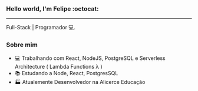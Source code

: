 <!-- <img align="right" width="400" height="400" src="https://hum-systems.com/site/templates/images/jobs/software-developer-2.png"> -->


### Hello world, I'm Felipe :octocat:
---
Full-Stack | Programador 💻.

### Sobre mim
- 💻 Trabalhando com React, NodeJS, PostgreSQL e Serverless Architecture ( Lambda Functions λ )
- 📚 Estudando a Node, React, PostgresSQL 
- 🏭 Atualemente Desenvolvedor na Alicerce Educação


